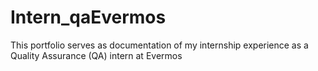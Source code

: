 # Intern_qaEvermos
This portfolio serves as documentation of my internship experience as a Quality Assurance (QA) intern at Evermos
